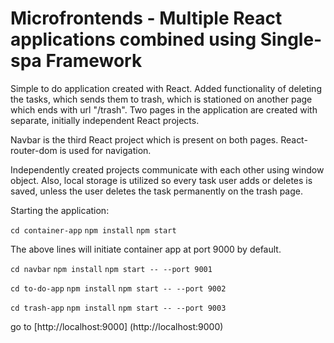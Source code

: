 # Microfrontends - Multiple React applications combined using Single-spa Framework

Simple to do application created with React. Added functionality of deleting the tasks, which sends them to trash, which is stationed on another page which ends with url "/trash". Two pages in the application are created with separate, initially independent React projects.

Navbar is the third React project which is present on both pages. React-router-dom is used for navigation.

Independently created projects communicate with each other using window object. Also, local storage is utilized so every task user adds or deletes is saved, unless the user deletes the task permanently on the trash page.

Starting the application:

`cd container-app`
`npm install`
`npm start`

The above lines will initiate container app at port 9000 by default.

`cd navbar`
`npm install`
`npm start -- --port 9001`

`cd to-do-app`
`npm install`
`npm start -- --port 9002`

`cd trash-app`
`npm install`
`npm start -- --port 9003`

go to [http://localhost:9000] (http://localhost:9000)

